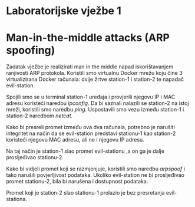 # Laboratorijske vježbe 1

# Man-in-the-middle attacks (ARP spoofing)

Zadatak vježbe je realizirati man in the middle napad iskorištavanjem ranjivosti ARP protokola. Koristili smo virtualnu Docker mrežu koju čine 3 virtualizirana Docker računala: dvije žrtve station-1 i station-2 te napadač evil-station.

Spojili smo se u terminal station-1 uređaja i provjerili njegovu IP i MAC adresu koristeći naredbu *ipconfig*. Da bi saznali nalazili se station-2 na istoj mreži, koristili smo naredbu *ping.* Uspostavili smo vezu između station-1 i station-2 naredbom *netcat.* 

Kako bi presreli promet između ova dva računala, potrebno je narušiti integritet na način da se evil-station predstavi stationu-1 kao station-2 koristeći njegovu MAC adresu, ali ne i njegovu IP adresu.

Na taj način je station-1 slao promet evil-stationu ,a on ga je dalje prosljeđivao stationu-2. 

Kako bi vidjeli promet koji se razmjenjuje, koristili smo naredbu *arpspoof* i tako narušili povjerljivost podataka. Ukoliko evil-station ne bi prosljeđivao promet stationu-2, bila bi narušena i dostupnost podataka.

Promet koji je station-2 slao stationu-1 prolazio je bez presretanja evil-stationa.